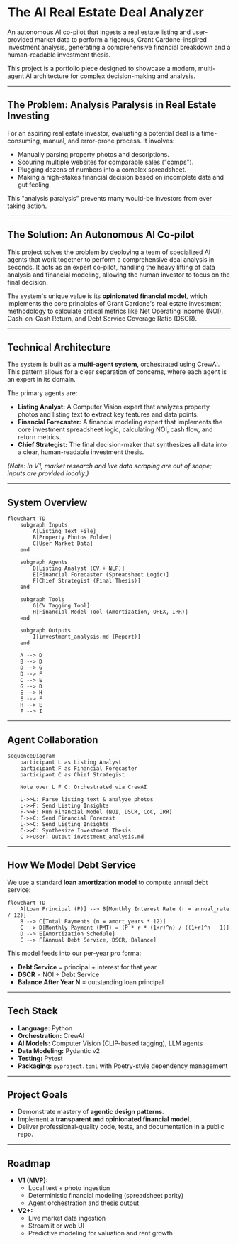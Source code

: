 # The AI Real Estate Deal Analyzer

An autonomous AI co-pilot that ingests a real estate listing and user-provided market data to perform a rigorous, Grant Cardone–inspired investment analysis, generating a comprehensive financial breakdown and a human-readable investment thesis.

This project is a portfolio piece designed to showcase a modern, multi-agent AI architecture for complex decision-making and analysis.

---

## The Problem: Analysis Paralysis in Real Estate Investing

For an aspiring real estate investor, evaluating a potential deal is a time-consuming, manual, and error-prone process. It involves:

- Manually parsing property photos and descriptions.
- Scouring multiple websites for comparable sales ("comps").
- Plugging dozens of numbers into a complex spreadsheet.
- Making a high-stakes financial decision based on incomplete data and gut feeling.

This "analysis paralysis" prevents many would-be investors from ever taking action.

---

## The Solution: An Autonomous AI Co-pilot

This project solves the problem by deploying a team of specialized AI agents that work together to perform a comprehensive deal analysis in seconds. It acts as an expert co-pilot, handling the heavy lifting of data analysis and financial modeling, allowing the human investor to focus on the final decision.

The system's unique value is its **opinionated financial model**, which implements the core principles of Grant Cardone's real estate investment methodology to calculate critical metrics like Net Operating Income (NOI), Cash-on-Cash Return, and Debt Service Coverage Ratio (DSCR).

---

## Technical Architecture

The system is built as a **multi-agent system**, orchestrated using CrewAI. This pattern allows for a clear separation of concerns, where each agent is an expert in its domain.

The primary agents are:

- **Listing Analyst:** A Computer Vision expert that analyzes property photos and listing text to extract key features and data points.
- **Financial Forecaster:** A financial modeling expert that implements the core investment spreadsheet logic, calculating NOI, cash flow, and return metrics.
- **Chief Strategist:** The final decision-maker that synthesizes all data into a clear, human-readable investment thesis.

*(Note: In V1, market research and live data scraping are out of scope; inputs are provided locally.)*

---

## System Overview

```mermaid
flowchart TD
    subgraph Inputs
        A[Listing Text File]
        B[Property Photos Folder]
        C[User Market Data]
    end

    subgraph Agents
        D[Listing Analyst (CV + NLP)]
        E[Financial Forecaster (Spreadsheet Logic)]
        F[Chief Strategist (Final Thesis)]
    end

    subgraph Tools
        G[CV Tagging Tool]
        H[Financial Model Tool (Amortization, OPEX, IRR)]
    end

    subgraph Outputs
        I[investment_analysis.md (Report)]
    end

    A --> D
    B --> D
    D --> G
    D --> F
    C --> E
    G --> D
    E --> H
    E --> F
    H --> E
    F --> I

```

---

## Agent Collaboration

```mermaid
sequenceDiagram
    participant L as Listing Analyst
    participant F as Financial Forecaster
    participant C as Chief Strategist

    Note over L F C: Orchestrated via CrewAI

    L->>L: Parse listing text & analyze photos
    L->>F: Send Listing Insights
    F->>F: Run Financial Model (NOI, DSCR, CoC, IRR)
    F->>C: Send Financial Forecast
    L->>C: Send Listing Insights
    C->>C: Synthesize Investment Thesis
    C->>User: Output investment_analysis.md

```

---

## How We Model Debt Service

We use a standard **loan amortization model** to compute annual debt service:

```mermaid
flowchart TD
    A[Loan Principal (P)] --> B[Monthly Interest Rate (r = annual_rate / 12)]
    B --> C[Total Payments (n = amort_years * 12)]
    C --> D[Monthly Payment (PMT) = (P * r * (1+r)^n) / ((1+r)^n - 1)]
    D --> E[Amortization Schedule]
    E --> F[Annual Debt Service, DSCR, Balance]
```

This model feeds into our per-year pro forma:
- **Debt Service** = principal + interest for that year
- **DSCR** = NOI ÷ Debt Service
- **Balance After Year N** = outstanding loan principal

---

## Tech Stack

- **Language:** Python
- **Orchestration:** CrewAI
- **AI Models:** Computer Vision (CLIP-based tagging), LLM agents
- **Data Modeling:** Pydantic v2
- **Testing:** Pytest
- **Packaging:** `pyproject.toml` with Poetry-style dependency management

---

## Project Goals

- Demonstrate mastery of **agentic design patterns**.
- Implement a **transparent and opinionated financial model**.
- Deliver professional-quality code, tests, and documentation in a public repo.

---

## Roadmap

- **V1 (MVP):**
  - Local text + photo ingestion
  - Deterministic financial modeling (spreadsheet parity)
  - Agent orchestration and thesis output
- **V2+:**
  - Live market data ingestion
  - Streamlit or web UI
  - Predictive modeling for valuation and rent growth

